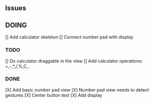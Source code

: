 ## Issues

## DOING
[] Add calculator skeleton
[] Connect number pad with display

### TODO
[] Do calculator draggable in the view
[] Add calculator operations: +,-,*,/,%,C,.

### DONE
[X] Add basic number pad view
[X] Number pad view needs to detect gestures
[X] Center button text
[X] Add display